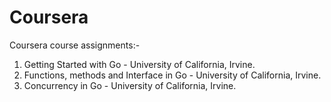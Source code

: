 # Coursera

Coursera course assignments:-

1) Getting Started with Go - University of California, Irvine.
2) Functions, methods and Interface in Go - University of California, Irvine.
3) Concurrency in Go - University of California, Irvine.
